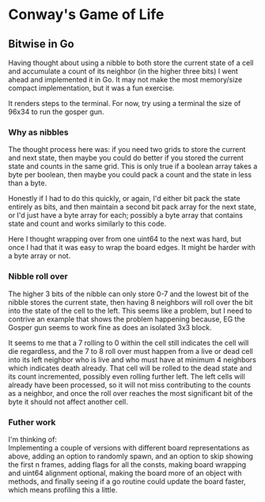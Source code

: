 # Conway's Game of Life
## Bitwise in Go

Having thought about using a nibble to both store the current state of a cell
and accumulate a count of its neighbor (in the higher three bits) I went
ahead and implemented it in Go.  It may not make the most memory/size compact
implementation, but it was a fun exercise.

It renders steps to the terminal.
For now, try using a terminal the size of 96x34 to run the gosper gun.

### Why as nibbles
The thought process here was: if you need two grids to store the current and
next state, then maybe you could do better if you stored the current state and
counts in the same grid. This is only true if a boolean array takes a byte per
boolean, then maybe you could pack a count and the state in less than a byte.

Honestly if I had to do this quickly, or again, I'd either bit pack the
state entirely as bits, and then maintain a second bit pack array for the next
state, or I'd just have a byte array for each; possibly a byte array that
contains state and count and works similarly to this code.

Here I thought wrapping over from one uint64 to the next was hard, but once I
had that it was easy to wrap the board edges. It might be harder with a byte
array or not.

### Nibble roll over
The higher 3 bits of the nibble can only store 0-7 and the lowest bit of the
nibble stores the current state, then having 8 neighbors will roll over the
bit into the state of the cell to the left. This seems like a problem, but I
need to contrive an example that shows the problem happening because, EG the
Gosper gun seems to work fine as does an isolated 3x3 block.

It seems to me that a 7 rolling to 0 within the cell still indicates the cell
will die regardless, and the 7 to 8 roll over must happen from a live or dead
cell into its left neighbor who is live and who must have at minimum 4
neighbors which indicates death already. That cell will be rolled to the dead
state and its count incremented, possibly even rolling further left. The left
cells will already have been processed, so it will not miss contributing to
the counts as a neighbor, and once the roll over reaches the most significant
bit of the byte it should not affect another cell.

### Futher work
I'm thinking of:   
Implementing a couple of versions with different board representations as
above, adding an option to randomly spawn, and an option to skip showing the
first n frames, adding flags for all the consts, making board wrapping and
uint64 alignment optional, making the board more of an object with methods,
and finally seeing if a go routine could update the board faster, which means
profiling this a little.

